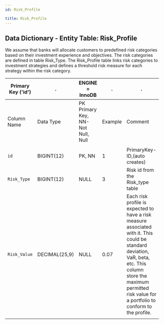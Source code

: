 ```yaml
---
id: Risk_Profile

title: Risk_Profile
---
```


## Data Dictionary - Entity Table: Risk_Profile

We assume that banks will allocate customers to predefined risk categories based on their investment experience and objectives. 
The risk categories are defined in table Risk_Type. The Risk_Profile table links  risk categories to investment strategies and defines a threshold risk measure for each strategy within the risk category.

| Primary Key ('id')|.|ENGINE = InnoDB|.|.|
|---|---|---|---|---|
|Column Name|Data Type|PK Primary Key, NN-Not Null, Null|Example|Comment|
||
|`id`|BIGINT(12)|PK, NN|1|PrimaryKey-ID,(auto creates)|
|`Risk_Type`|BIGINT(12)|NULL|3|Risk id from the Risk_type table|
|`Risk_Value`|DECIMAL(25,9)|NULL|0.07|Each risk profile is expected to have a risk measure associated with it. This could be standard deviation, VaR, beta, etc. This column store the maximum permitted risk value for a portfolio to conform to the profile.|
||
